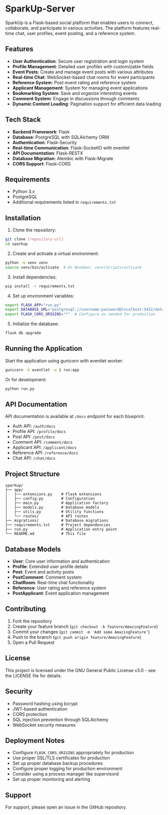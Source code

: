 # SparkUp-Server

SparkUp is a Flask-based social platform that enables users to connect, collaborate, and participate in various activities. The platform features real-time chat, user profiles, event posting, and a reference system.

## Features

- **User Authentication**: Secure user registration and login system
- **Profile Management**: Detailed user profiles with customizable fields
- **Event Posts**: Create and manage event posts with various attributes
- **Real-time Chat**: WebSocket-based chat rooms for event participants
- **Reference System**: Post-event rating and reference system
- **Applicant Management**: System for managing event applications
- **Bookmarking System**: Save and organize interesting events
- **Comment System**: Engage in discussions through comments
- **Dynamic Content Loading**: Pagination support for efficient data loading

## Tech Stack

- **Backend Framework**: Flask
- **Database**: PostgreSQL with SQLAlchemy ORM
- **Authentication**: Flask-Security
- **Real-time Communication**: Flask-SocketIO with eventlet
- **API Documentation**: Flask-RESTX
- **Database Migration**: Alembic with Flask-Migrate
- **CORS Support**: Flask-CORS

## Requirements

- Python 3.x
- PostgreSQL
- Additional requirements listed in `requirements.txt`

## Installation

1. Clone the repository:
```bash
git clone [repository-url]
cd sparkup
```

2. Create and activate a virtual environment:
```bash
python -m venv venv
source venv/bin/activate  # On Windows: venv\Scripts\activate
```

3. Install dependencies:
```bash
pip install -r requirements.txt
```

4. Set up environment variables:
```bash
export FLASK_APP="run.py"
export DATABASE_URL="postgresql://username:password@localhost:5432/database_name"
export FLASK_CORS_ORIGINS="*"  # Configure as needed for production
```

5. Initialize the database:
```bash
flask db upgrade
```

## Running the Application

Start the application using gunicorn with eventlet worker:
```bash
gunicorn -k eventlet -w 1 run:app
```

Or for development:
```bash
python run.py
```

## API Documentation

API documentation is available at `/docs` endpoint for each blueprint:
- Auth API: `/auth/docs`
- Profile API: `/profile/docs`
- Post API: `/post/docs`
- Comment API: `/comment/docs`
- Applicant API: `/applicant/docs`
- Reference API: `/reference/docs`
- Chat API: `/chat/docs`

## Project Structure

```
sparkup/
├── app/
│   ├── extensions.py    # Flask extensions
│   ├── config.py        # Configuration
│   ├── main.py          # Application factory
│   ├── models.py        # Database models
│   ├── utils.py         # Utility functions
│   └── routes/          # API routes
├── migrations/          # Database migrations
├── requirements.txt     # Project dependencies
├── run.py               # Application entry point
└── README.md            # This file
```

## Database Models

- **User**: Core user information and authentication
- **Profile**: Extended user profile details
- **Post**: Event and activity posts
- **PostComment**: Comment system
- **ChatRoom**: Real-time chat functionality
- **Reference**: User rating and reference system
- **PostApplicant**: Event application management

## Contributing

1. Fork the repository
2. Create your feature branch (`git checkout -b feature/AmazingFeature`)
3. Commit your changes (`git commit -m 'Add some AmazingFeature'`)
4. Push to the branch (`git push origin feature/AmazingFeature`)
5. Open a Pull Request

## License

This project is licensed under the GNU General Public License v3.0 - see the LICENSE file for details.

## Security

- Password hashing using bcrypt
- JWT-based authentication
- CORS protection
- SQL injection prevention through SQLAlchemy
- WebSocket security measures

## Deployment Notes

- Configure `FLASK_CORS_ORIGINS` appropriately for production
- Use proper SSL/TLS certificates for production
- Set up proper database backup procedures
- Configure proper logging for production environment
- Consider using a process manager like supervisord
- Set up proper monitoring and alerting

## Support

For support, please open an issue in the GitHub repository.
